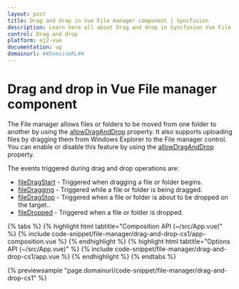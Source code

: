 ```yaml
---
layout: post
title: Drag and drop in Vue File manager component | Syncfusion
description: Learn here all about Drag and drop in Syncfusion Vue File manager component of Syncfusion Essential JS 2 and more.
control: Drag and drop 
platform: ej2-vue
documentation: ug
domainurl: ##DomainURL##
---
```


# Drag and drop in Vue File manager component

The File manager allows files or folders to be moved from one folder to another by using the  [allowDragAndDrop](https://ej2.syncfusion.com/vue/documentation/api/file-manager/#allowdraganddrop) property. It also supports uploading files by dragging them from Windows Explorer to the File manager control. You can enable or disable this feature by using the [allowDragAndDrop](https://ej2.syncfusion.com/vue/documentation/api/file-manager/#allowdraganddrop) property.

The events triggered during drag and drop operations are:

* [fileDragStart](https://ej2.syncfusion.com/vue/documentation/api/file-manager/#filedragstart) - Triggered when dragging a file or folder begins.
* [fileDragging](https://ej2.syncfusion.com/vue/documentation/api/file-manager/#filedragging) - Triggered while a file or folder is being dragged.
* [fileDragStop](https://ej2.syncfusion.com/vue/documentation/api/file-manager/#filedragstop) - Triggered when a file or folder is about to be dropped on the target..
* [fileDropped](https://ej2.syncfusion.com/vue/documentation/api/file-manager/#filedropped) - Triggered when a file or folder is dropped.

{% tabs %}
{% highlight html tabtitle="Composition API (~/src/App.vue)" %}
{% include code-snippet/file-manager/drag-and-drop-cs1/app-composition.vue %}
{% endhighlight %}
{% highlight html tabtitle="Options API (~/src/App.vue)" %}
{% include code-snippet/file-manager/drag-and-drop-cs1/app.vue %}
{% endhighlight %}
{% endtabs %}
        
{% previewsample "page.domainurl/code-snippet/file-manager/drag-and-drop-cs1" %}